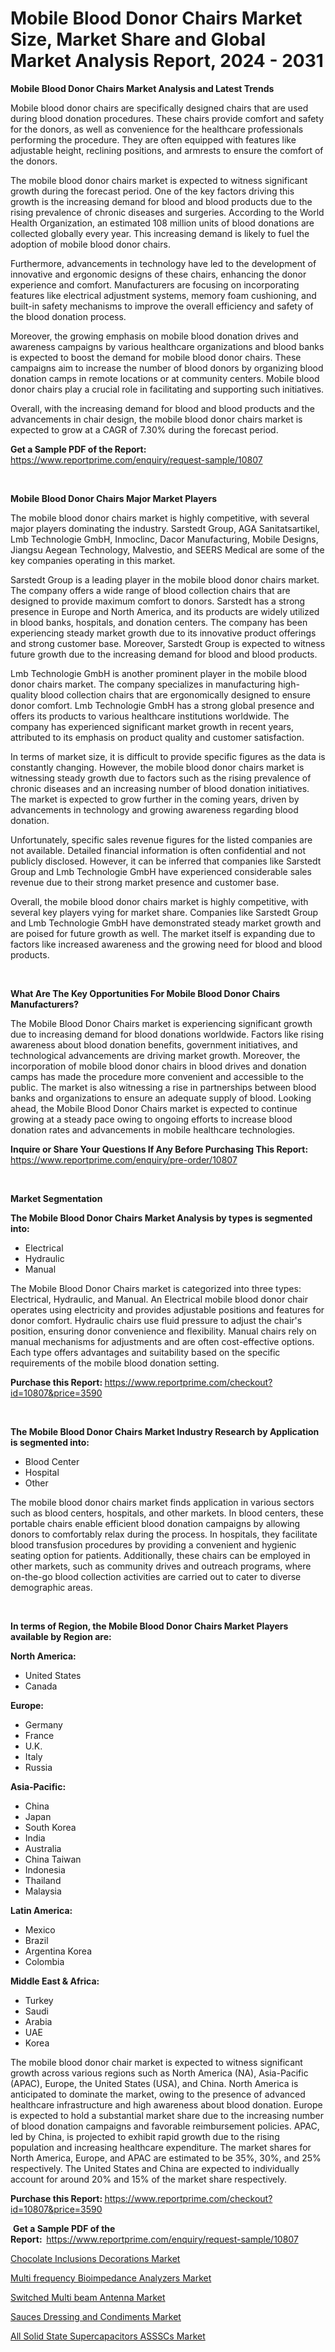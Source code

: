 <p><h1>Mobile Blood Donor Chairs Market Size, Market Share and Global Market Analysis Report, 2024 - 2031</h1></p><p><strong>Mobile Blood Donor Chairs Market Analysis and Latest Trends</strong></p>
<p><p>Mobile blood donor chairs are specifically designed chairs that are used during blood donation procedures. These chairs provide comfort and safety for the donors, as well as convenience for the healthcare professionals performing the procedure. They are often equipped with features like adjustable height, reclining positions, and armrests to ensure the comfort of the donors.</p><p>The mobile blood donor chairs market is expected to witness significant growth during the forecast period. One of the key factors driving this growth is the increasing demand for blood and blood products due to the rising prevalence of chronic diseases and surgeries. According to the World Health Organization, an estimated 108 million units of blood donations are collected globally every year. This increasing demand is likely to fuel the adoption of mobile blood donor chairs.</p><p>Furthermore, advancements in technology have led to the development of innovative and ergonomic designs of these chairs, enhancing the donor experience and comfort. Manufacturers are focusing on incorporating features like electrical adjustment systems, memory foam cushioning, and built-in safety mechanisms to improve the overall efficiency and safety of the blood donation process.</p><p>Moreover, the growing emphasis on mobile blood donation drives and awareness campaigns by various healthcare organizations and blood banks is expected to boost the demand for mobile blood donor chairs. These campaigns aim to increase the number of blood donors by organizing blood donation camps in remote locations or at community centers. Mobile blood donor chairs play a crucial role in facilitating and supporting such initiatives.</p><p>Overall, with the increasing demand for blood and blood products and the advancements in chair design, the mobile blood donor chairs market is expected to grow at a CAGR of 7.30% during the forecast period.</p></p>
<p><strong>Get a Sample PDF of the Report:&nbsp;</strong> <a href="https://www.reportprime.com/enquiry/request-sample/10807">https://www.reportprime.com/enquiry/request-sample/10807</a></p>
<p>&nbsp;</p>
<p><strong>Mobile Blood Donor Chairs Major Market Players</strong></p>
<p><p>The mobile blood donor chairs market is highly competitive, with several major players dominating the industry. Sarstedt Group, AGA Sanitatsartikel, Lmb Technologie GmbH, Inmoclinc, Dacor Manufacturing, Mobile Designs, Jiangsu Aegean Technology, Malvestio, and SEERS Medical are some of the key companies operating in this market.</p><p>Sarstedt Group is a leading player in the mobile blood donor chairs market. The company offers a wide range of blood collection chairs that are designed to provide maximum comfort to donors. Sarstedt has a strong presence in Europe and North America, and its products are widely utilized in blood banks, hospitals, and donation centers. The company has been experiencing steady market growth due to its innovative product offerings and strong customer base. Moreover, Sarstedt Group is expected to witness future growth due to the increasing demand for blood and blood products.</p><p>Lmb Technologie GmbH is another prominent player in the mobile blood donor chairs market. The company specializes in manufacturing high-quality blood collection chairs that are ergonomically designed to ensure donor comfort. Lmb Technologie GmbH has a strong global presence and offers its products to various healthcare institutions worldwide. The company has experienced significant market growth in recent years, attributed to its emphasis on product quality and customer satisfaction.</p><p>In terms of market size, it is difficult to provide specific figures as the data is constantly changing. However, the mobile blood donor chairs market is witnessing steady growth due to factors such as the rising prevalence of chronic diseases and an increasing number of blood donation initiatives. The market is expected to grow further in the coming years, driven by advancements in technology and growing awareness regarding blood donation.</p><p>Unfortunately, specific sales revenue figures for the listed companies are not available. Detailed financial information is often confidential and not publicly disclosed. However, it can be inferred that companies like Sarstedt Group and Lmb Technologie GmbH have experienced considerable sales revenue due to their strong market presence and customer base.</p><p>Overall, the mobile blood donor chairs market is highly competitive, with several key players vying for market share. Companies like Sarstedt Group and Lmb Technologie GmbH have demonstrated steady market growth and are poised for future growth as well. The market itself is expanding due to factors like increased awareness and the growing need for blood and blood products.</p></p>
<p>&nbsp;</p>
<p><strong>What Are The Key Opportunities For Mobile Blood Donor Chairs Manufacturers?</strong></p>
<p><p>The Mobile Blood Donor Chairs market is experiencing significant growth due to increasing demand for blood donations worldwide. Factors like rising awareness about blood donation benefits, government initiatives, and technological advancements are driving market growth. Moreover, the incorporation of mobile blood donor chairs in blood drives and donation camps has made the procedure more convenient and accessible to the public. The market is also witnessing a rise in partnerships between blood banks and organizations to ensure an adequate supply of blood. Looking ahead, the Mobile Blood Donor Chairs market is expected to continue growing at a steady pace owing to ongoing efforts to increase blood donation rates and advancements in mobile healthcare technologies.</p></p>
<p><strong>Inquire or Share Your Questions If Any Before Purchasing This Report:</strong> <a href="https://www.reportprime.com/enquiry/pre-order/10807">https://www.reportprime.com/enquiry/pre-order/10807</a></p>
<p>&nbsp;</p>
<p><strong>Market Segmentation</strong></p>
<p><strong>The Mobile Blood Donor Chairs Market Analysis by types is segmented into:</strong></p>
<p><ul><li>Electrical</li><li>Hydraulic</li><li>Manual</li></ul></p>
<p><p>The Mobile Blood Donor Chairs market is categorized into three types: Electrical, Hydraulic, and Manual. An Electrical mobile blood donor chair operates using electricity and provides adjustable positions and features for donor comfort. Hydraulic chairs use fluid pressure to adjust the chair's position, ensuring donor convenience and flexibility. Manual chairs rely on manual mechanisms for adjustments and are often cost-effective options. Each type offers advantages and suitability based on the specific requirements of the mobile blood donation setting.</p></p>
<p><strong>Purchase this Report:&nbsp;</strong><a href="https://www.reportprime.com/checkout?id=10807&price=3590">https://www.reportprime.com/checkout?id=10807&price=3590</a></p>
<p>&nbsp;</p>
<p><strong>The Mobile Blood Donor Chairs Market Industry Research by Application is segmented into:</strong></p>
<p><ul><li>Blood Center</li><li>Hospital</li><li>Other</li></ul></p>
<p><p>The mobile blood donor chairs market finds application in various sectors such as blood centers, hospitals, and other markets. In blood centers, these portable chairs enable efficient blood donation campaigns by allowing donors to comfortably relax during the process. In hospitals, they facilitate blood transfusion procedures by providing a convenient and hygienic seating option for patients. Additionally, these chairs can be employed in other markets, such as community drives and outreach programs, where on-the-go blood collection activities are carried out to cater to diverse demographic areas.</p></p>
<p>&nbsp;</p>
<p><strong>In terms of Region, the Mobile Blood Donor Chairs Market Players available by Region are:</strong></p>
<p>
    <p> <strong> North America: </strong>
        <ul>
            <li>United States</li>
            <li>Canada</li>
        </ul>
        </p> 
    <p> <strong> Europe: </strong>
        <ul>
            <li>Germany</li>
            <li>France</li>
            <li>U.K.</li>
            <li>Italy</li>
            <li>Russia</li>
        </ul>
        </p> 
    <p> <strong> Asia-Pacific: </strong>
        <ul>
            <li>China</li>
            <li>Japan</li>
            <li>South Korea</li>
            <li>India</li>
            <li>Australia</li>
            <li>China Taiwan</li>
            <li>Indonesia</li>
            <li>Thailand</li>
            <li>Malaysia</li>
        </ul>
        </p> 
    <p> <strong> Latin America: </strong>
        <ul>
            <li>Mexico</li>
            <li>Brazil</li>
            <li>Argentina Korea</li>
            <li>Colombia</li>
        </ul>
        </p> 
    <p> <strong> Middle East & Africa: </strong>
        <ul>
            <li>Turkey</li>
            <li>Saudi</li>
            <li>Arabia</li>
            <li>UAE</li>
            <li>Korea</li>
        </ul>
    </p>
    </p>
<p><p>The mobile blood donor chair market is expected to witness significant growth across various regions such as North America (NA), Asia-Pacific (APAC), Europe, the United States (USA), and China. North America is anticipated to dominate the market, owing to the presence of advanced healthcare infrastructure and high awareness about blood donation. Europe is expected to hold a substantial market share due to the increasing number of blood donation campaigns and favorable reimbursement policies. APAC, led by China, is projected to exhibit rapid growth due to the rising population and increasing healthcare expenditure. The market shares for North America, Europe, and APAC are estimated to be 35%, 30%, and 25% respectively. The United States and China are expected to individually account for around 20% and 15% of the market share respectively.</p></p>
<p><strong>Purchase this Report: </strong><a href="https://www.reportprime.com/checkout?id=10807&price=3590">https://www.reportprime.com/checkout?id=10807&price=3590</a></p>
<p>&nbsp;<strong>Get a Sample PDF of the Report:&nbsp;&nbsp;</strong><a href="https://www.reportprime.com/enquiry/request-sample/10807">https://www.reportprime.com/enquiry/request-sample/10807</a></p>
<p><strong></strong></p>
<p><p><a href="https://medium.com/@stephenstevens11/analyzing-chocolate-inclusions-decorations-market-global-industry-perspective-and-forecast-2024-e0c07b444962">Chocolate Inclusions Decorations Market</a></p><p><a href="https://medium.com/@stephenstevens11/decoding-multi-frequency-bioimpedance-analyzers-market-metrics-market-share-trends-and-growth-96eb94825961">Multi frequency Bioimpedance Analyzers Market</a></p><p><a href="https://medium.com/@stephenstevens11/switched-multi-beam-antenna-market-insights-into-market-cagr-market-trends-and-growth-strategies-4a300d428baf">Switched Multi beam Antenna Market</a></p><p><a href="https://medium.com/@stephenstevens11/sauces-dressing-and-condiments-market-analysis-its-cagr-market-segmentation-and-global-industry-9b6bf3adaee0">Sauces Dressing and Condiments Market</a></p><p><a href="https://medium.com/@stephenstevens11/all-solid-state-supercapacitors-assscs-market-competitive-analysis-market-trends-and-forecast-to-52d077681d79">All Solid State Supercapacitors ASSSCs Market</a></p></p>